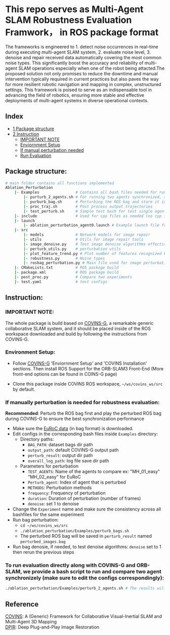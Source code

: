 # This repo serves as Multi-Agent SLAM Robustness Evaluation Framwork， in ROS package format
The frameworks is engineered to 1. detect noise occurrences in real-time during executing multi-agent SLAM system, 2. evaluate noise level, 3. denoise and repair received data automatically covering the most common noise types. This significantly boost the accuracy and reliability of multi-agent SLAM operations especially when one of the robot being attacted.The proposed solution not only promises to reduce the downtime and manual intervention typically required in current practices but also paves the way for more resilient robotic navigation and mapping in complex, unstructured settings. This framework is poised to serve as an indispensable tool in advancing the field of robotics, ensuring more stable and effective deployments of multi-agent systems in diverse operational contexts. 

## Index
  - [1 Package structure](#package-structure)
  - [2 Instruction](#instruction)
    - [IMPORTANT NOTE](#important-note)
    - [Enviornment Setup](#environment-setup)
    - [If manual perturbation needed](#if-manually-perturbation-is-needed-for-robustness-evaluation)
    - [Run Evaluation](#to-run-evaluation-directly-along-with-covins-g-and-orb-slam-we-provide-a-bash-script-to-run-and-compare-two-agent-synchronizely-make-sure-to-edit-the-configs-correspondingly)

## Package structure: 

```bash
# main folder contains all functions implemented 
Ablation_Perturbation
    |- Examples                # Contains all bash files needed for running the evaluation conveniently
        |- purturb_2_agents.sh # For running two agents synchronized, apply perturbation as needed
        |- purburb_bag.sh      # Perturbing the ROS bag and store it in with format bag or images
        |- proc_traj.sh        # Post process output trajectories
        |- test_perturb.sh     # Simple test bash for test single agent perturbation
    |- include                 # Used for cpp files as needed (no cpp implementation here)
    |- launch
        |- ablation_perturbation_agent0.launch # Example launch file for perturbation (Not completed)
    |- src 
        |- models              # Network models for image repair
        |- utils               # Utils for image repair tools
        |- image_denoise.py    # Test image denoise algorithms effectiveness
        |- perturb_utils.py    # perturbation utils
        |- plot_feature_trend.py # Plot number of features recognized by ORB-SLAM for evaluation
        |- robustness.py       # Noise types
        |- rosbag_perturbation.py # Main file used for image perturbation
    |- CMakeLists.txt          # ROS package build
    |- package.xml             # ROS package build
    |- post_proc.py            # Compare two experiments
    |- test.yaml               # test configs
```


## Instruction: 
### IMPORTANT NOTE: 
The whole package is build based on [COVINS-G](https://github.com/VIS4ROB-lab/covins), a remarkable generic collaborative SLAM system, and it should be placed inside of the ROS workspace downloaded and build by following the instructions from COVINS-G. <br />
### Environment Setup: 
* Follow [COVINS-G](https://github.com/VIS4ROB-lab/covins) 'Enviornment Setup' and 'COVINS Installation' sections. Then install ROS Support for the ORB-SLAM3 Front-End (More front-end options can be found in COINS-G page)

* Clone this package inside COVINS ROS workspace, ```~/ws/covins_ws/src``` by default. 

### If manually perturbation is needed for robustness evaluation:  
**Recommended**: Perturb the ROS bag first and play the perturbed ROS bag during COVINS-G to ensure the best synchronization performance
* Make sure the [EuRoC data](https://projects.asl.ethz.ch/datasets/doku.php?id=kmavvisualinertialdatasets) (in bag format) is downloaded. 
* Edit configs in the corresponding bash files inside ```Examples``` directory: 
    * Directory paths: 
        * ```BAG_PATH```: dataset bags dir path
        * ```output_path```: default COVINS-G output path
        * ```perturb_result```: output dir path
        * ```overall_log_path```: log file save dir path
    * Parameters for perturbation
        * ```TEST_AGENTS```: Name of the agents to compare ex: "MH_01_easy" "MH_02_easy" for EuRoC
        * ```Perturb_agent```: Index of agent that is perturbed
        * ```METHODS```: Perturbation methods
        * ```frequency```: Frequency of perturbation
        * ```duration```: Duration of perturbation (number of frames)
        * ```denoise```: set 1 to denoise
* Change the ```Experiment``` name and make sure the consistency across all bashfiles for the same experiment
* Run bag perturbation: 
    * ``` cd ~/ws/covins_ws/src ```
    * ``` ./ablation_perturbation/Examples/perturb_bags.sh ```
    * The perturbed ROS bag will be saved in ```perturb_result``` named ```perturbed_images.bag```
* Run bag denosie, if needed, to test denoise algorithms: ```denoise``` set to 1 then rerun the previous steps

### To run evaluation directly along with COVINS-G and ORB-SLAM, we provide a bash script to run and compare two agent synchronizely (make sure to edit the configs correspondingly):
```bash
./ablation_perturbation/Examples/perturb_2_agents.sh # The results will be save in perturb_result
```
<a name="evaluation"></a>

## Reference
[COVINS](https://github.com/VIS4ROB-lab/covins): A (Generic) Framework for Collaborative Visual-Inertial SLAM and Multi-Agent 3D Mapping <br />
[DPIR](https://github.com/cszn/DPIR): Deep Plug-and-Play Image Restoration <br />

